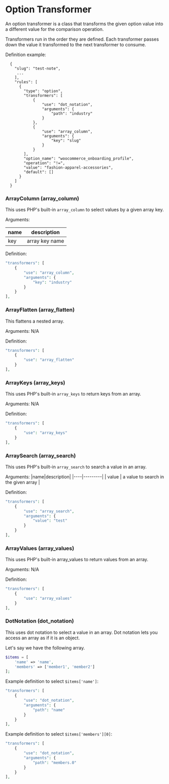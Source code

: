 # Option Transformer

An option transformer is a class that transforms the given option value into a different value for the comparison operation.

Transformers run in the order they are defined. Each transformer passes down the value it transformed to the next transformer to consume.

Definition example:

```
  {
    "slug": "test-note",
     ...
    ],
    "rules": [
      {
        "type": "option",
        "transformers": [
            {
                "use": "dot_notation",
                "arguments": {
                    "path": "industry"
                }
            },
            {
                "use": "array_column",
                "arguments": {
                    "key": "slug"
                }
            }
        ],
        "option_name": "woocommerce_onboarding_profile",
        "operation": "!=",
        "value": "fashion-apparel-accessories",
        "default": []
      }
    ]
  }
```

### ArrayColumn (array_column)

This uses PHP's built-in `array_column` to select values by a given array key.


Arguments:

|name|description|
|----|---------|
| key | array key name |

Definition:

```php
"transformers": [
    {
        "use": "array_column",
        "arguments": {
            "key": "industry"
        }
    }
],
```

### ArrayFlatten (array_flatten)

This flattens a nested array.

Arguments: N/A

Definition:

```php
"transformers": [
    {
        "use": "array_flatten"
    }
],
```

### ArrayKeys (array_keys)
This uses PHP's built-in `array_keys` to return keys from an array.

Arguments: N/A

Definition:

```php
"transformers": [
    {
        "use": "array_keys"
    }
],
```

### ArraySearch (array_search)

This uses PHP's built-in `array_search` to search a value in an array.

Arguments:
|name|description|
|----|---------|
| value | a value to search in the given array |

Definition:

```php
"transformers": [
    {
        "use": "array_search",
        "arguments": {
            "value": "test"
        }
    }
],
```

### ArrayValues (array_values)

This uses PHP's built-in array_values to return values from an array.

Arguments: N/A

Definition:

```php
"transformers": [
    {
        "use": "array_values"
    }
],
```

### DotNotation (dot_notation)

This uses dot notation to select a value in an array. Dot notation lets you access an array as if it is an object.

Let's say we have the following array.

```php
$items = [
    'name' => 'name',
    'members' => ['member1', 'member2'] 
];
```


 Example definition to select `$items['name']`:
```php
"transformers": [
    {
        "use": "dot_notation",
        "arguments": {
            "path": "name"
        }
    }
],
```

Example definition to select `$items['members'][0]`:

```php
"transformers": [
    {
        "use": "dot_notation",
        "arguments": {
            "path": "members.0"
        }
    }
],
